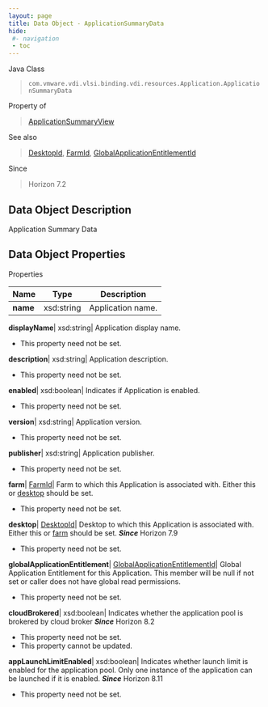 ```yaml
---
layout: page
title: Data Object - ApplicationSummaryData
hide:
 #- navigation
 - toc
---
```






Java Class  
> `com.vmware.vdi.vlsi.binding.vdi.resources.Application.ApplicationSummaryData`

Property of  
> [ApplicationSummaryView](vdi.resources.Application.ApplicationSummaryView.md#field_detail)

See also  
> [DesktopId](vdi.entity.DesktopId.md), [FarmId](vdi.entity.FarmId.md), [GlobalApplicationEntitlementId](vdi.entity.GlobalApplicationEntitlementId.md)

Since  
> Horizon 7.2


## Data Object Description 

Application Summary Data 

## Data Object Properties

Properties

Name |  Type |  Description   
---|---|---  
**name**|  xsd:string|  Application name.   
  
**displayName**|  xsd:string|  Application display name.   


 * This property need not be set.

  
**description**|  xsd:string|  Application description.   


 * This property need not be set.

  
**enabled**|  xsd:boolean|  Indicates if Application is enabled.   


 * This property need not be set.

  
**version**|  xsd:string|  Application version.   


 * This property need not be set.

  
**publisher**|  xsd:string|  Application publisher.   


 * This property need not be set.

  
**farm**| [FarmId](vdi.entity.FarmId.md)|  Farm to which this Application is associated with. Either this or [desktop](vdi.resources.Application.ApplicationSummaryData.md#desktop) should be set.   


 * This property need not be set.

  
**desktop**| [DesktopId](vdi.entity.DesktopId.md)|  Desktop to which this Application is associated with. Either this or [farm](vdi.resources.Application.ApplicationSummaryData.md#farm) should be set.  **_Since_** Horizon 7.9  


 * This property need not be set.

  
**globalApplicationEntitlement**| [GlobalApplicationEntitlementId](vdi.entity.GlobalApplicationEntitlementId.md)|  Global Application Entitlement for this Application. This member will be null if not set or caller does not have global read permissions.   


 * This property need not be set.

  
**cloudBrokered**|  xsd:boolean|  Indicates whether the application pool is brokered by cloud broker  **_Since_** Horizon 8.2  


 * This property need not be set.
 * This property cannot be updated.

  
**appLaunchLimitEnabled**|  xsd:boolean|  Indicates whether launch limit is enabled for the application pool. Only one instance of the application can be launched if it is enabled.  **_Since_** Horizon 8.11  


 * This property need not be set.

  
  
  
   
  
  
